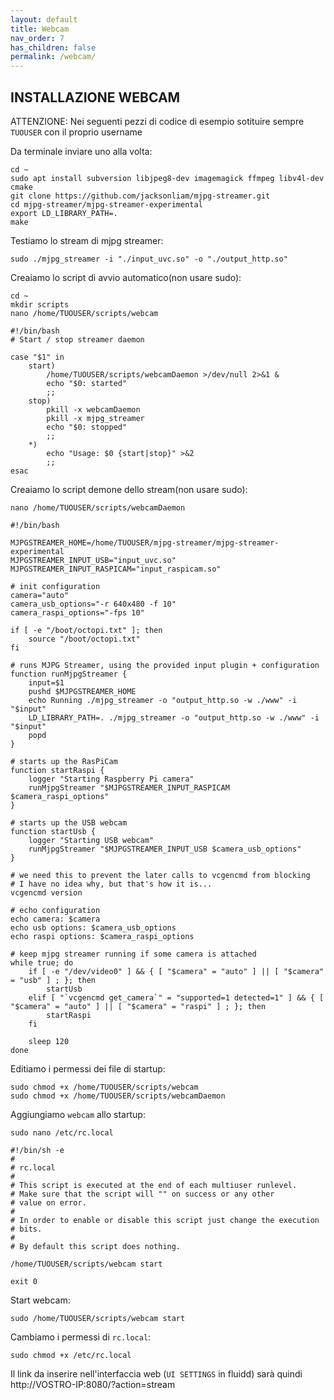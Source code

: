 ```yaml
---
layout: default
title: Webcam
nav_order: 7
has_children: false
permalink: /webcam/
---
```

## INSTALLAZIONE WEBCAM

ATTENZIONE: Nei seguenti pezzi di codice di esempio sotituire sempre `TUOUSER` con il proprio username

Da terminale inviare uno alla volta:

```shell
cd ~
sudo apt install subversion libjpeg8-dev imagemagick ffmpeg libv4l-dev cmake
git clone https://github.com/jacksonliam/mjpg-streamer.git
cd mjpg-streamer/mjpg-streamer-experimental
export LD_LIBRARY_PATH=.
make
```

Testiamo lo stream di mjpg streamer:

```shell
sudo ./mjpg_streamer -i "./input_uvc.so" -o "./output_http.so"
```


Creaiamo lo script di avvio automatico(non usare sudo):

```shell
cd ~
mkdir scripts
nano /home/TUOUSER/scripts/webcam
```

```
#!/bin/bash
# Start / stop streamer daemon

case "$1" in
    start)
        /home/TUOUSER/scripts/webcamDaemon >/dev/null 2>&1 &
        echo "$0: started"
        ;;
    stop)
        pkill -x webcamDaemon
        pkill -x mjpg_streamer
        echo "$0: stopped"
        ;;
    *)
        echo "Usage: $0 {start|stop}" >&2
        ;;
esac
```

Creaiamo lo script demone dello stream(non usare sudo):

```shell
nano /home/TUOUSER/scripts/webcamDaemon
```
```
#!/bin/bash

MJPGSTREAMER_HOME=/home/TUOUSER/mjpg-streamer/mjpg-streamer-experimental
MJPGSTREAMER_INPUT_USB="input_uvc.so"
MJPGSTREAMER_INPUT_RASPICAM="input_raspicam.so"

# init configuration
camera="auto"
camera_usb_options="-r 640x480 -f 10"
camera_raspi_options="-fps 10"

if [ -e "/boot/octopi.txt" ]; then
    source "/boot/octopi.txt"
fi

# runs MJPG Streamer, using the provided input plugin + configuration
function runMjpgStreamer {
    input=$1
    pushd $MJPGSTREAMER_HOME
    echo Running ./mjpg_streamer -o "output_http.so -w ./www" -i "$input"
    LD_LIBRARY_PATH=. ./mjpg_streamer -o "output_http.so -w ./www" -i "$input"
    popd
}

# starts up the RasPiCam
function startRaspi {
    logger "Starting Raspberry Pi camera"
    runMjpgStreamer "$MJPGSTREAMER_INPUT_RASPICAM $camera_raspi_options"
}

# starts up the USB webcam
function startUsb {
    logger "Starting USB webcam"
    runMjpgStreamer "$MJPGSTREAMER_INPUT_USB $camera_usb_options"
}

# we need this to prevent the later calls to vcgencmd from blocking
# I have no idea why, but that's how it is...
vcgencmd version

# echo configuration
echo camera: $camera
echo usb options: $camera_usb_options
echo raspi options: $camera_raspi_options

# keep mjpg streamer running if some camera is attached
while true; do
    if [ -e "/dev/video0" ] && { [ "$camera" = "auto" ] || [ "$camera" = "usb" ] ; }; then
        startUsb
    elif [ "`vcgencmd get_camera`" = "supported=1 detected=1" ] && { [ "$camera" = "auto" ] || [ "$camera" = "raspi" ] ; }; then
        startRaspi
    fi

    sleep 120
done
```

Editiamo i permessi dei file di startup:

```shell
sudo chmod +x /home/TUOUSER/scripts/webcam
sudo chmod +x /home/TUOUSER/scripts/webcamDaemon
```

Aggiungiamo `webcam` allo startup:

```shell
sudo nano /etc/rc.local
```


```
#!/bin/sh -e
#
# rc.local
#
# This script is executed at the end of each multiuser runlevel.
# Make sure that the script will "" on success or any other
# value on error.
#
# In order to enable or disable this script just change the execution
# bits.
#
# By default this script does nothing.

/home/TUOUSER/scripts/webcam start

exit 0
```


Start webcam:
```shell
sudo /home/TUOUSER/scripts/webcam start
```

Cambiamo i permessi di `rc.local`:
```shell
sudo chmod +x /etc/rc.local
```

Il link da inserire nell'interfaccia web (`UI SETTINGS` in fluidd) sarà quindi http://VOSTRO-IP:8080/?action=stream
